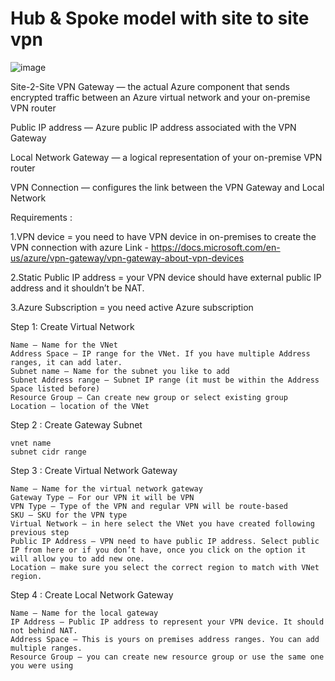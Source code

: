 

# Hub & Spoke model with site to site vpn

![image](https://user-images.githubusercontent.com/33985509/124583009-e1afa000-de52-11eb-9bb9-1084fddf7b12.png)


Site-2-Site VPN Gateway — the actual Azure component that sends encrypted traffic between an Azure virtual network and your on-premise VPN router

Public IP address — Azure public IP address associated with the VPN Gateway

Local Network Gateway — a logical representation of your on-premise VPN router

VPN Connection — configures the link between the VPN Gateway and Local Network


Requirements :

1.VPN device = you need to have VPN device in on-premises to create the VPN connection with azure
  Link - https://docs.microsoft.com/en-us/azure/vpn-gateway/vpn-gateway-about-vpn-devices
  
2.Static Public IP address = your VPN device should have external public IP address and it shouldn’t be NAT.

3.Azure Subscription =  you need active Azure subscription


Step 1:  Create Virtual Network 

~~~
Name – Name for the VNet
Address Space – IP range for the VNet. If you have multiple Address ranges, it can add later. 
Subnet name – Name for the subnet you like to add 
Subnet Address range – Subnet IP range (it must be within the Address Space listed before)
Resource Group – Can create new group or select existing group
Location – location of the VNet
~~~

Step 2 : Create Gateway Subnet 

~~~
vnet name
subnet cidr range

~~~

Step 3 : Create Virtual Network Gateway

~~~
Name – Name for the virtual network gateway
Gateway Type – For our VPN it will be VPN 
VPN Type – Type of the VPN and regular VPN will be route-based
SKU – SKU for the VPN type
Virtual Network – in here select the VNet you have created following previous step
Public IP Address – VPN need to have public IP address. Select public IP from here or if you don’t have, once you click on the option it will allow you to add new one. 
Location – make sure you select the correct region to match with VNet region. 
~~~

Step 4 : Create Local Network Gateway

~~~
Name – Name for the local gateway 
IP Address – Public IP address to represent your VPN device. It should not behind NAT. 
Address Space – This is yours on premises address ranges. You can add multiple ranges.
Resource Group – you can create new resource group or use the same one you were using
~~~
